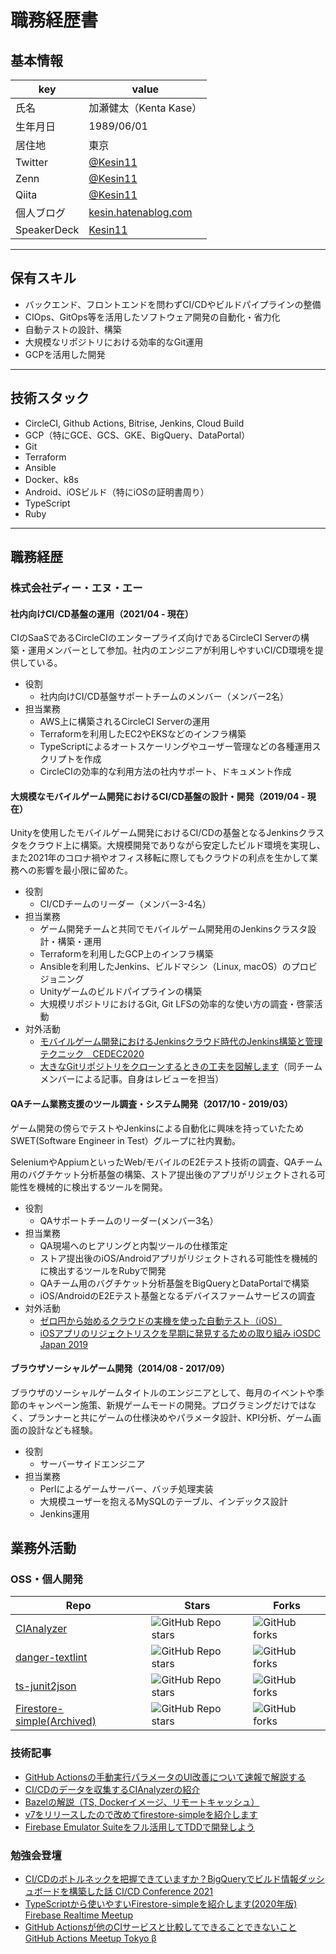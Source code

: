 # 職務経歴書

## 基本情報

|key|value|
|---|---|
|氏名|加瀬健太（Kenta Kase）|
|生年月日|1989/06/01|
|居住地|東京|
|Twitter|[@Kesin11](https://twitter.com/Kesin11)|
|Zenn|[@Kesin11](https://twitter.com/Kesin11)|
|Qiita|[@Kesin11](https://twitter.com/Kesin11)|
|個人ブログ|[kesin.hatenablog.com](https://kesin.hatenablog.com/)|
|SpeakerDeck|[Kesin11](https://speakerdeck.com/Kesin11)|

---

## 保有スキル
- バックエンド、フロントエンドを問わずCI/CDやビルドパイプラインの整備
- CIOps、GitOps等を活用したソフトウェア開発の自動化・省力化
- 自動テストの設計、構築
- 大規模なリポジトリにおける効率的なGit運用
- GCPを活用した開発

---

## 技術スタック
- CircleCI, Github Actions, Bitrise, Jenkins, Cloud Build
- GCP（特にGCE、GCS、GKE、BigQuery、DataPortal）
- Git
- Terraform
- Ansible
- Docker、k8s
- Android、iOSビルド（特にiOSの証明書周り）
- TypeScript
- Ruby

---

## 職務経歴
### 株式会社ディー・エヌ・エー

#### 社内向けCI/CD基盤の運用（2021/04 - 現在）
CIのSaaSであるCircleCIのエンタープライズ向けであるCircleCI Serverの構築・運用メンバーとして参加。社内のエンジニアが利用しやすいCI/CD環境を提供している。

- 役割
  - 社内向けCI/CD基盤サポートチームのメンバー（メンバー2名）
- 担当業務
  - AWS上に構築されるCircleCI Serverの運用
  - Terraformを利用したEC2やEKSなどのインフラ構築
  - TypeScriptによるオートスケーリングやユーザー管理などの各種運用スクリプトを作成
  - CircleCIの効率的な利用方法の社内サポート、ドキュメント作成

#### 大規模なモバイルゲーム開発におけるCI/CD基盤の設計・開発（2019/04 - 現在）
Unityを使用したモバイルゲーム開発におけるCI/CDの基盤となるJenkinsクラスタをクラウド上に構築。大規模開発でありながら安定したビルド環境を実現し、また2021年のコロナ禍やオフィス移転に際してもクラウドの利点を生かして業務への影響を最小限に留めた。

- 役割
  - CI/CDチームのリーダー（メンバー3-4名）
- 担当業務
  - ゲーム開発チームと共同でモバイルゲーム開発用のJenkinsクラスタ設計・構築・運用
  - Terraformを利用したGCP上のインフラ構築
  - Ansibleを利用したJenkins、ビルドマシン（Linux, macOS）のプロビジョニング
  - Unityゲームのビルドパイプラインの構築
  - 大規模リポジトリにおけるGit, Git LFSの効率的な使い方の調査・啓蒙活動
- 対外活動
  - [モバイルゲーム開発におけるJenkinsクラウド時代のJenkins構築と管理テクニック　CEDEC2020](https://speakerdeck.com/dena_tech/mohairukemukai-fa-niokerujenkinskurautoshi-dai-falsejenkinsgou-zhu-toguan-li-tekunituku)
  - [大きなGitリポジトリをクローンするときの工夫を図解します](https://swet.dena.com/entry/2021/07/12/120000)（同チームメンバーによる記事。自身はレビューを担当）

#### QAチーム業務支援のツール調査・システム開発（2017/10 - 2019/03）
ゲーム開発の傍らでテストやJenkinsによる自動化に興味を持っていたためSWET(Software Engineer in Test）グループに社内異動。

SeleniumやAppiumといったWeb/モバイルのE2Eテスト技術の調査、QAチーム用のバグチケット分析基盤の構築、ストア提出後のアプリがリジェクトされる可能性を機械的に検出するツールを開発。

- 役割
  - QAサポートチームのリーダー(メンバー3名）
- 担当業務
  - QA現場へのヒアリングと内製ツールの仕様策定
  - ストア提出後のiOS/Androidアプリがリジェクトされる可能性を機械的に検出するツールをRubyで開発
  - QAチーム用のバグチケット分析基盤をBigQueryとDataPortalで構築
  - iOS/AndroidのE2Eテスト基盤となるデバイスファームサービスの調査
- 対外活動
  - [ゼロ円から始めるクラウドの実機を使った自動テスト（iOS）](https://swet.dena.com/entry/2018/12/02/000000)
  - [iOSアプリのリジェクトリスクを早期に発見するための取り組み iOSDC Japan 2019](https://speakerdeck.com/kesin11/iosapurifalseriziekutorisukuwozao-qi-nifa-jian-surutamefalsequ-rizu-mi)

#### ブラウザソーシャルゲーム開発（2014/08 - 2017/09）
ブラウザのソーシャルゲームタイトルのエンジニアとして、毎月のイベントや季節のキャンペーン施策、新規ゲームモードの開発。プログラミングだけではなく、プランナーと共にゲームの仕様決めやパラメータ設計、KPI分析、ゲーム画面の設計なども経験。

- 役割
  - サーバーサイドエンジニア
- 担当業務
  - Perlによるゲームサーバー、バッチ処理実装
  - 大規模ユーザーを抱えるMySQLのテーブル、インデックス設計
  - Jenkins運用

## 業務外活動
### OSS・個人開発
|Repo|Stars|Forks|
|----|----|-----|
|[CIAnalyzer](https://github.com/Kesin11/CIAnalyzer)|![GitHub Repo stars](https://img.shields.io/github/stars/Kesin11/CIAnalyzer?style=social)|![GitHub forks](https://img.shields.io/github/forks/Kesin11/CIAnalyzer?style=social)|
|[danger-textlint](https://github.com/Kesin11/danger-textlint)|![GitHub Repo stars](https://img.shields.io/github/stars/Kesin11/danger-textlint?style=social)|![GitHub forks](https://img.shields.io/github/forks/Kesin11/danger-textlint?style=social)|
|[ts-junit2json](https://github.com/Kesin11/ts-junit2json)|![GitHub Repo stars](https://img.shields.io/github/stars/Kesin11/ts-junit2json?style=social)|![GitHub forks](https://img.shields.io/github/forks/Kesin11/ts-junit2json?style=social)|
|[Firestore-simple(Archived)](https://github.com/Kesin11/Firestore-simple)|![GitHub Repo stars](https://img.shields.io/github/stars/Kesin11/Firestore-simple?style=social)|![GitHub forks](https://img.shields.io/github/forks/Kesin11/Firestore-simple?style=social)|

### 技術記事
- [GitHub Actionsの手動実行パラメータのUI改善について速報で解説する](https://zenn.dev/kesin11/articles/13ca0f40e1eaa0)
- [CI/CDのデータを収集するCIAnalyzerの紹介](https://zenn.dev/kesin11/articles/cf08579949b8b0)
- [Bazelの解説（TS, Dockerイメージ、リモートキャッシュ）](https://zenn.dev/kesin11/books/c86010deb5b8008f394f)
- [v7をリリースしたので改めてfirestore-simpleを紹介します](https://kesin.hatenablog.com/entry/2020/04/27/150000)
- [Firebase Emulator Suiteをフル活用してTDDで開発しよう](https://qiita.com/Kesin11/items/43bbc06524aa31c1fd2c)

### 勉強会登壇
- [CI/CDのボトルネックを把握できていますか？BigQueryでビルド情報ダッシュボードを構築した話 CI/CD Conference 2021](https://speakerdeck.com/kesin11/cdfalsebotorunetukuwoba-wo-dekiteimasuka-bigquerydebirudoqing-bao-datusiyubodowogou-zhu-sitahua)
- [TypeScriptから使いやすいFirestore-simpleを紹介します(2020年版) Firebase Realtime Meetup](https://speakerdeck.com/kesin11/typescriptkarashi-iyasuifirestore-simplewoshao-jie-simasu-2020nian-ban)
- [GitHub Actionsが他のCIサービスと比較してできることできないこと GitHub Actions Meetup Tokyo β](https://speakerdeck.com/kesin11/github-actionsgata-falsecisabisutobi-jiao-sitedekirukotodekinaikoto)
